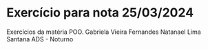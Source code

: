 # Exercício para nota 25/03/2024

Exercícios da matéria POO.
Gabriela Vieira Fernandes
Natanael Lima Santana
ADS - Noturno